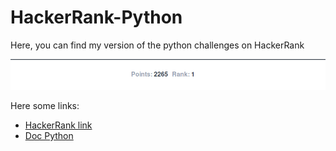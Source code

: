 # HackerRank-Python

Here, you can find my version of the python challenges on HackerRank

![Photo ranking](photo_ranking.png)

Here some links:
 - [HackerRank link](https://www.hackerrank.com/domains/python/)
 - [Doc Python](https://docs.python.org/3/library/index.html)

